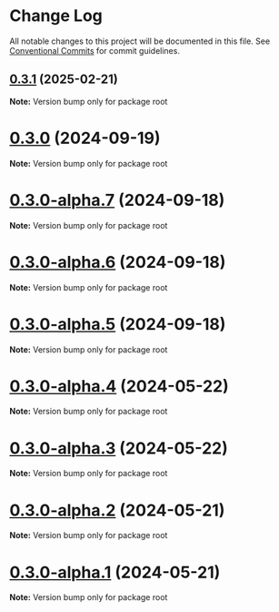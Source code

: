 # Change Log

All notable changes to this project will be documented in this file.
See [Conventional Commits](https://conventionalcommits.org) for commit guidelines.

## [0.3.1](https://github.com/nobl9/nobl9-backstage-plugin/compare/v0.3.0...v0.3.1) (2025-02-21)

**Note:** Version bump only for package root





# [0.3.0](https://github.com/nobl9/nobl9-backstage-plugin/compare/v0.3.0-alpha.7...v0.3.0) (2024-09-19)

**Note:** Version bump only for package root





# [0.3.0-alpha.7](https://github.com/nobl9/nobl9-backstage-plugin/compare/v0.3.0-alpha.6...v0.3.0-alpha.7) (2024-09-18)

**Note:** Version bump only for package root





# [0.3.0-alpha.6](https://github.com/nobl9/nobl9-backstage-plugin/compare/v0.3.0-alpha.5...v0.3.0-alpha.6) (2024-09-18)

**Note:** Version bump only for package root





# [0.3.0-alpha.5](https://github.com/nobl9/nobl9-backstage-plugin/compare/v0.3.0-alpha.4...v0.3.0-alpha.5) (2024-09-18)

**Note:** Version bump only for package root





# [0.3.0-alpha.4](https://github.com/nobl9/nobl9-backstage-plugin/compare/v0.2.0...v0.3.0-alpha.4) (2024-05-22)

**Note:** Version bump only for package root





# [0.3.0-alpha.3](https://github.com/nobl9/nobl9-backstage-plugin/compare/v0.2.0...v0.3.0-alpha.3) (2024-05-22)

**Note:** Version bump only for package root





# [0.3.0-alpha.2](https://github.com/nobl9/nobl9-backstage-plugin/compare/v0.2.0...v0.3.0-alpha.2) (2024-05-21)

**Note:** Version bump only for package root





# [0.3.0-alpha.1](https://github.com/nobl9/nobl9-backstage-plugin/compare/v0.2.0...v0.3.0-alpha.1) (2024-05-21)

**Note:** Version bump only for package root
